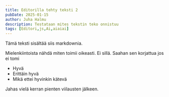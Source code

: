 ```yaml
---
title: Editorilla tehty teksti 2
pubDate: 2025-01-15
author: Juha Halmu
description: Testataan mites tekstin teko onnistuu
tags: [Editori,js,Ai,aiaiai]
---
```


Tämä teksti sisältää siis markdownia. 

Mielenkiintoista nähdä miten toimii oikeasti. Ei sillä. Saahan sen korjattua jos ei tomi

- Hyvä
- Erittäin hyvä
- Mikä ettei hyvinkin kätevä

Jahas vielä kerran pienten viilausten jälkeen.
